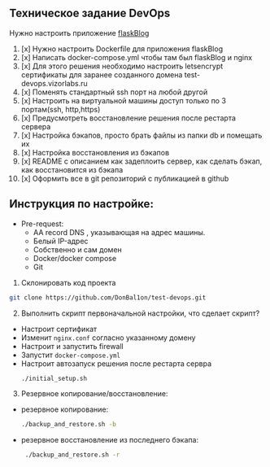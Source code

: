 ## Техническое задание DevOps

Нужно настроить приложение [flaskBlog](https://github.com/DogukanUrker/flaskBlog)


1. [x] Нужно настроить Dockerfile для приложения flaskBlog
2. [x] Написать docker-compose.yml чтобы там был flaskBlog и nginx
3. [x] Для этого решения необходимо настроить letsencrypt сертификаты для заранее созданного домена test-devops.vizorlabs.ru
4. [x] Поменять стандартный ssh порт на любой другой
5. [x] Настроить на виртуальной машины доступ только по 3 портам(ssh, http,https)
6. [x] Предусмотреть восстановление решения после рестарта сервера  
7. [x] Настройка бэкапов, просто брать файлы из папки db и помещать их
8. [x] Настройка восстановления из бэкапов
9. [x] README с описанием как задеплоить сервер, как сделать бэкап, как восстановится из бэкапа
10. [x] Оформить все в git репозиторий с публикацией в github
## Инструкция по настройке:
-  Pre-request:
	-  АА record DNS , указывающая на адрес машины.
	- Белый IP-адрес
	- Собственно и сам домен
	- Docker/docker compose
	- Git
1. Склонировать код проекта
```bash
git clone https://github.com/DonBal1on/test-devops.git
```

2. Выполнить скрипт первоначальной настройки, что сделает скрипт?
- Настроит сертификат
- Изменит `nginx.conf` согласно указанному домену
- Настроит и запустить firewall
- Запустит `docker-compose.yml`
- Настроит автозапуск решения после рестарта сервра
  ```bash
  ./initial_setup.sh
  ```
3. Резервное копирование/восстановление:
- резервное копирование:
  ```bash
  ./backup_and_restore.sh -b
  ```
- резервное восстановление из последнего бэкапа:
  ```bash
   ./backup_and_restore.sh -r
  ```
